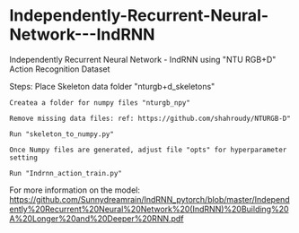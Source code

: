 # Independently-Recurrent-Neural-Network---IndRNN
Independently Recurrent Neural Network - IndRNN using "NTU RGB+D" Action Recognition Dataset


Steps:
    Place Skeleton data folder "nturgb+d_skeletons"
    
    Createa a folder for numpy files "nturgb_npy"
    
    Remove missing data files: ref: https://github.com/shahroudy/NTURGB-D"
    
    Run "skeleton_to_numpy.py"
    
    Once Numpy files are generated, adjust file "opts" for hyperparameter setting
    
    Run "Indrnn_action_train.py"
    
    
 For more information on the model: https://github.com/Sunnydreamrain/IndRNN_pytorch/blob/master/Independently%20Recurrent%20Neural%20Network%20(IndRNN)%20Building%20A%20Longer%20and%20Deeper%20RNN.pdf
